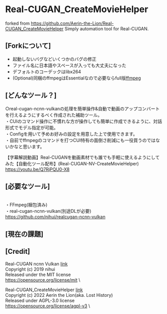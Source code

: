 # Real-CUGAN_CreateMovieHelper

forked from https://github.com/Aerin-the-Lion/Real-CUGAN_CreateMovieHelper
Simply automation tool for Real-CUGAN.

## [Forkについて]

- 起動しないバグなどいくつかのバグの修正
- ファイル名に日本語やスペースが入っても大丈夫になった
- デフォルトのコーデックはlibx264
- (Optional)同梱のffmpegはEssentialなので必要ならfull版[ffmpeg](https://www.gyan.dev/ffmpeg/builds/)

## [どんなツール？]
○real-cugan-ncnn-vulkanの処理を簡単操作&自動で動画のアップコンバートを行えるようにするべく作成された補助ツール。
<br>・CUIのコマンド操作に不慣れな方が操作しても簡単に作成できるように、対話形式でモデル指定が可能。
<br>・Configを用いて予めお好みの設定を用意した上で使用できます。
<br>・自前でffmpegのコマンドを打つCUI特有の面倒さ削減にも一役買うのではないかなと思います。

【字幕解説動画】Real-CUGANを動画素材でも誰でも手軽に使えるようにしてみた【自動化ツール配布】(Real-CUGAN-NV-CreateMovieHelper)
https://youtu.be/Q7RjPQU0-X8

## [必要なツール]
<br>・FFmpeg(梱包済み)
<br>・real-cugan-ncnn-vulkan(別途DLが必要)
<br>https://github.com/nihui/realcugan-ncnn-vulkan

## [現在の課題]

## [Credit]
Real-CUGAN ncnn Vulkan [link](https://github.com/nihui/realcugan-ncnn-vulkan) \
Copyright (c) 2019 nihui \
Released under the MIT license \
https://opensource.org/license/mit \

Real-CUGAN_CreateMovieHelper [link](https://github.com/Aerin-the-Lion/Real-CUGAN_CreateMovieHelper) \
Copyright (c) 2022 Aerin the Lion(aka. Lost History) \
Released under AGPL-3.0 license \
https://opensource.org/license/agpl-v3 \



